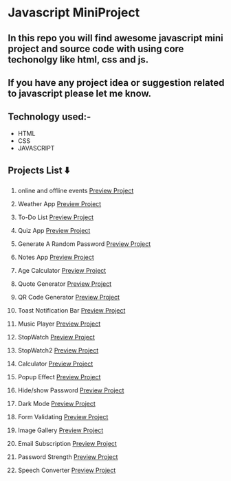 # Javascript MiniProject

## In this repo you will find awesome javascript mini project and source code with using core techonolgy like html, css and js.

## If you have any project idea or suggestion related to javascript please let me know.

## Technology used:-

- HTML
- CSS
- JAVASCRIPT

## Projects List ⬇️

1. online and offline events [Preview Project](https://onlineofflineevent.netlify.app/ "online/offlineEvent") </br>

2. Weather App [Preview Project](https://cityweatherappusingjs.netlify.app/ "Weather App") </br>

3. To-Do List [Preview Project](https://to-dolistusingjs.netlify.app/ "To-Do List") </br>

4. Quiz App [Preview Project](https://quizzappusingjs.netlify.app/ "Quiz App") </br>

5. Generate A Random Password [Preview Project](https://randompasswordgeneratorusingjs.netlify.app/ "Password Generator") </br>

6. Notes App [Preview Project](https://notesappusingjs.netlify.app/ "Notes App") </br>

7. Age Calculator [Preview Project](https://agecalculatorusingjs.netlify.app/ "Age Calculator") </br>

8. Quote Generator [Preview Project](https://randombeautifulquote.netlify.app/ "Quote Generator") </br>

9. QR Code Generator [Preview Project](https://randomqrcodegenerator.netlify.app/ "QR Code Generator") </br>

10. Toast Notification Bar [Preview Project](https://toastnotificationbar.netlify.app/ "Notification Bar") </br>

11. Music Player [Preview Project](https://musicplayer-omahi.netlify.app/ "Music Player") </br>

12. StopWatch [Preview Project](https://simplestopwatch-js.netlify.app/ "Stopwatch") </br>

13. StopWatch2 [Preview Project](https://simplestopwatch2-js.netlify.app/ "Stopwatch2") </br>

14. Calculator [Preview Project](https://simpleblackcalculator.netlify.app/ "Calculator") </br>

15. Popup Effect [Preview Project](https://simplepopupeffect.netlify.app/ "Popupeffect") </br>

16. Hide/show Password [Preview Project](https://hideshowpassword.netlify.app/ "hideshowpassword") </br>

17. Dark Mode [Preview Project](https://simpledarkmodesite.netlify.app/ "Darkmode") </br>

18. Form Validating [Preview Project](https://formvalidatingsite.netlify.app/ "formvalidating") </br>

19. Image Gallery [Preview Project](https://imagegallery-horizontalscroll.netlify.app/ "imagegallery") </br>

20. Email Subscription [Preview Project](https://emailsubscriber.netlify.app/ "emailsubscription") </br>

21. Password Strength [Preview Project](https://strengthpassword.netlify.app/ "passwordstrength") </br>

22. Speech Converter [Preview Project](https://texttovoiceconverter.netlify.app/ "speechconverter") </br>
